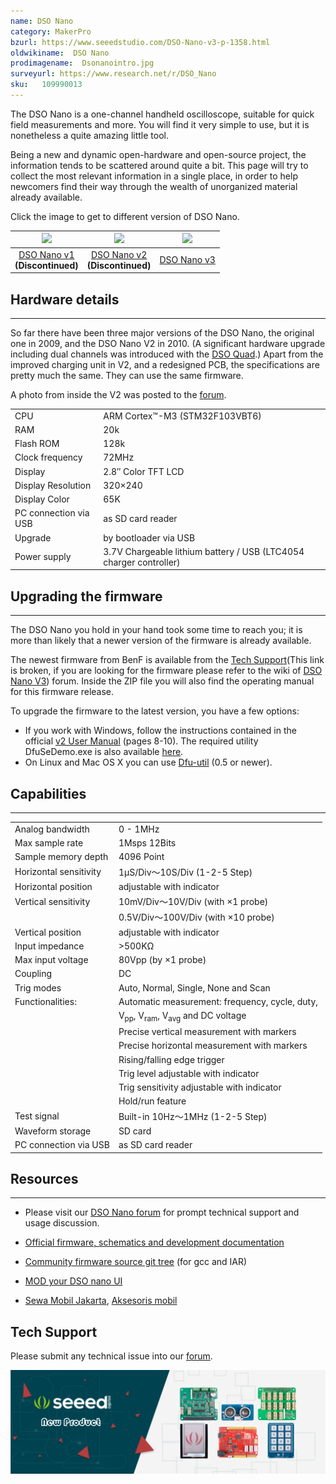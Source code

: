 ```yaml
---
name: DSO Nano
category: MakerPro
bzurl: https://www.seeedstudio.com/DSO-Nano-v3-p-1358.html
oldwikiname:  DSO Nano
prodimagename:  Dsonanointro.jpg
surveyurl: https://www.research.net/r/DSO_Nano
sku:   109990013
---
```


The DSO Nano is a one-channel handheld oscilloscope, suitable for quick field measurements and more. You will find it very simple to use, but it is nonetheless a quite amazing little tool.

Being a new and dynamic open-hardware and open-source project, the information tends to be scattered around quite a bit. This page will try to collect the most relevant information in a single place, in order to help newcomers find their way through the wealth of unorganized material already available.

Click the image to get to different version of DSO Nano.

|[![](https://files.seeedstudio.com/wiki/DSO_Nano/img/Dsonanointro.jpg)](https://www.seeedstudio.com/DSO-nano-Pocket-size-digital-storage-oscilloscope-p-512.html)|[![](https://files.seeedstudio.com/wiki/DSO_Nano/img/Dsonanov2intro.jpg)](https://www.seeedstudio.com/DSO-Nano-v2-p-681.html)|[![](https://files.seeedstudio.com/wiki/DSO_Nano/img/Nano_v3.jpg)](https://www.seeedstudio.com/DSO-Nano-v3-p-1358.html)|
|:---:|:---:|:---:|
|[DSO Nano v1](https://www.seeedstudio.com/DSO-nano-Pocket-size-digital-storage-oscilloscope-p-512.html)<br>**(Discontinued)**|[DSO Nano v2](https://www.seeedstudio.com/DSO-Nano-v2-p-681.html)<br>**(Discontinued)**|[DSO Nano v3](https://www.seeedstudio.com/DSO-Nano-v3-p-1358.html)

##   Hardware details
---
So far there have been three major versions of the DSO Nano, the original one in 2009, and the DSO Nano V2 in 2010. (A significant hardware upgrade including dual channels was introduced with the [DSO Quad](http://wiki.seeedstudio.com/DSO_Quad).) Apart from the improved charging unit in V2, and a redesigned PCB, the specifications are pretty much the same. They can use the same firmware.

A photo from inside the V2 was posted to the [forum](https://community.seeedstudio.com/discover.html?t=DSO).

<table >
<tr>
<td> CPU
</td>
<td> ARM Cortex™-M3 (STM32F103VBT6)
</td></tr>
<tr>
<td> RAM
</td>
<td> 20k
</td></tr>
<tr>
<td> Flash ROM
</td>
<td> 128k
</td></tr>
<tr>
<td> Clock frequency
</td>
<td> 72MHz
</td></tr>
<tr>
<td> Display
</td>
<td> 2.8″ Color TFT LCD
</td></tr>
<tr>
<td> Display Resolution
</td>
<td> 320×240
</td></tr>
<tr>
<td> Display Color
</td>
<td> 65K
</td></tr>
<tr>
<td> PC connection via USB
</td>
<td> as SD card reader
</td></tr>
<tr>
<td> Upgrade
</td>
<td> by bootloader via USB
</td></tr>
<tr>
<td> Power supply
</td>
<td> 3.7V Chargeable lithium battery / USB (LTC4054 charger controller)
</td></tr></table>

##   Upgrading the firmware
---
The DSO Nano you hold in your hand took some time to reach you; it is more than likely that a newer version of the firmware is already available.

The newest firmware from BenF is available from the [Tech Support](http://forum.seeedstudio.com/viewtopic.php?f=12&amp;t=1793)(This link is broken, if you are looking for the firmware please refer to the wiki of [DSO Nano V3](http://wiki.seeed.cc/DSO_Nano_v3/)) forum. Inside the ZIP file you will also find the operating manual for this firmware release.

To upgrade the firmware to the latest version, you have a few options:

*   If you work with Windows, follow the instructions contained in the official [v2 User Manual](https://files.seeedstudio.com/wiki/DSO_Nano/res/DSO%20Nano%20v2%20Manual.pdf) (pages 8-10). The required utility DfuSeDemo.exe is also available [here](http://dsonano.googlecode.com/files/um0412.zip).
*   On Linux and Mac OS X you can use [Dfu-util](http://wiki.seeedstudio.com/Dfu-util) (0.5 or newer).

##   Capabilities
---
<table >
<tr>
<td> Analog bandwidth
</td>
<td> 0 - 1MHz
</td></tr>
<tr>
<td> Max sample rate
</td>
<td> 1Msps 12Bits
</td></tr>
<tr>
<td> Sample memory depth
</td>
<td> 4096 Point
</td></tr>
<tr>
<td> Horizontal sensitivity
</td>
<td> 1μS/Div～10S/Div (1-2-5 Step)
</td></tr>
<tr>
<td> Horizontal position
</td>
<td> adjustable with indicator
</td></tr>
<tr>
<td> Vertical sensitivity
</td>
<td> 10mV/Div～10V/Div (with ×1 probe)
</td></tr>
<tr>
<td>
</td>
<td> 0.5V/Div～100V/Div (with ×10 probe)
</td></tr>
<tr>
<td> Vertical position
</td>
<td> adjustable with indicator
</td></tr>
<tr>
<td> Input impedance
</td>
<td> &gt;500KΩ
</td></tr>
<tr>
<td> Max input voltage
</td>
<td> 80Vpp (by ×1 probe)
</td></tr>
<tr>
<td> Coupling
</td>
<td> DC
</td></tr>
<tr>
<td> Trig modes
</td>
<td> Auto, Normal, Single, None and Scan
</td></tr>
<tr>
<td> Functionalities:
</td>
<td> Automatic measurement: frequency, cycle, duty,
</td></tr>
<tr>
<td>
</td>
<td> V<sub>pp</sub>, V<sub>ram</sub>, V<sub>avg</sub> and DC voltage
</td></tr>
<tr>
<td>
</td>
<td> Precise vertical measurement with markers
</td></tr>
<tr>
<td>
</td>
<td> Precise horizontal measurement with markers
</td></tr>
<tr>
<td>
</td>
<td> Rising/falling edge trigger
</td></tr>
<tr>
<td>
</td>
<td> Trig level adjustable with indicator
</td></tr>
<tr>
<td>
</td>
<td> Trig sensitivity adjustable with indicator
</td></tr>
<tr>
<td>
</td>
<td> Hold/run feature
</td></tr>
<tr>
<td> Test signal
</td>
<td> Built-in 10Hz～1MHz (1-2-5 Step)
</td></tr>
<tr>
<td> Waveform storage
</td>
<td> SD card
</td></tr>
<tr>
<td> PC connection via USB
</td>
<td> as SD card reader
</td></tr></table>

##   Resources
---
*   Please visit our [DSO Nano forum](https://community.seeedstudio.com/discover.html?t=DSO) for prompt technical support and usage discussion.
*   [Official firmware, schematics and development documentation](http://code.google.com/p/dsonano/)

*   [Community firmware source git tree](http://gitorious.org/dsonano/dso-firmware) (for gcc and IAR)

*   [MOD your DSO nano UI](https://files.seeedstudio.com/wiki/DSO_Nano/res/DSOUI.pdf)

*   [Sewa Mobil Jakarta](http://www.awanirentcar.com), [Aksesoris mobil](http://kiosauto.com)

## Tech Support
Please submit any technical issue into our [forum](http://forum.seeedstudio.com/). <br /><p style="text-align:center"><a href="https://www.seeedstudio.com/act-4.html?utm_source=wiki&utm_medium=wikibanner&utm_campaign=newproducts" target="_blank"><img src="https://github.com/SeeedDocument/Wiki_Banner/raw/master/new_product.jpg" /></a></p>